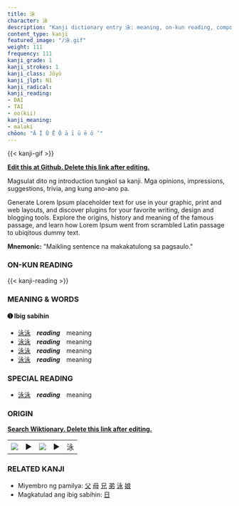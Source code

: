 ```yaml
---
title: 泳
character: 泳
description: "Kanji dictionary entry 泳: meaning, on-kun reading, compounds, origin, related kanji"
content_type: kanji
featured_image: "/泳.gif"
weight: 111
frequency: 111
kanji_grade: 1
kanji_strokes: 1
kanji_class: Jōyō
kanji_jlpt: N1
kanji_radical: 
kanji_reading: 
- DAI
- TAI
- oo(kii)
kanji_meaning:
- malaki
chōon: "Ā Ī Ū Ē Ō ā ī ū ē ō ’"
---
```

[//]: # (Don't edit the line below. Kanji animated GIF code is automatically generated.)
{{< kanji-gif >}}

[//]: # (Edit below this line.)

**[Edit this at Github. Delete this link after editing.](https://github.com/tim0g/tim/tree/main/content/kanji/泳/index.md)**

Magsulat dito ng introduction tungkol sa kanji. Mga opinions, impressions, suggestions, trivia, ang kung ano-ano pa.

Generate Lorem Ipsum placeholder text for use in your graphic, print and web layouts, and discover plugins for your favorite writing, design and blogging tools. Explore the origins, history and meaning of the famous passage, and learn how Lorem Ipsum went from scrambled Latin passage to ubiqitous dummy text.
 
**Mnemonic:** "Maikling sentence na makakatulong sa pagsaulo."

### ON-KUN READING

[//]: # (Don't edit the line below. ON-KUN READING code is automatically generated.)
{{< kanji-reading >}}

### MEANING & WORDS

#### ➊ **Ibig sabihin**
  - [泳](../泳)[泳](../泳)　***reading***　meaning
  - [泳](../泳)[泳](../泳)　***reading***　meaning
  - [泳](../泳)[泳](../泳)　***reading***　meaning
  - [泳](../泳)[泳](../泳)　***reading***　meaning

### SPECIAL READING
  - [泳](../泳)[泳](../泳)　***reading***　meaning

### ORIGIN

**[Search Wiktionary. Delete this link after editing.](https://wiktionary.org/wiki/泳)**
<table class="kanji-table"><tr><td>
<img src="60px-泳-bronze.svg.png">
</td><td>▶</td><td>
<img src="60px-泳-oracle.svg.png">
</td><td>▶</td>
<td class="kanji-origin">泳</td>
</tr></table>

### RELATED KANJI
- Miyembro ng pamilya: [父](../父) [母](../母) [兄](../兄) [弟](../弟) [泳](../泳) [娘](../娘)
- Magkatulad ang ibig sabihin: [日](../日)
